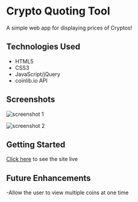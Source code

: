 # Crypto Quoting Tool
A simple web app for displaying prices of Cryptos!

## Technologies Used

- HTML5
- CSS3
- JavaScript/jQuery
- coinlib.io API

## Screenshots

![screenshot 1](#)

![screenshot 2](#)

## Getting Started

[Click here](https://crypo-quoter.netlify.app/) to see the site live

## Future Enhancements

-Allow the user to view multiple coins at one time